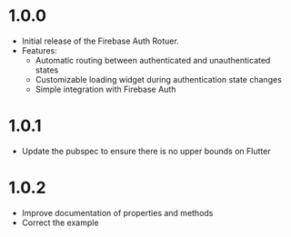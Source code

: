 # 1.0.0
- Initial release of the Firebase Auth Rotuer.
- Features:
    - Automatic routing between authenticated and unauthenticated states
    - Customizable loading widget during authentication state changes
    - Simple integration with Firebase Auth

# 1.0.1
- Update the pubspec to ensure there is no upper bounds on Flutter

# 1.0.2
- Improve documentation of properties and methods
- Correct the example
